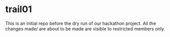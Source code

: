 # trail01
This is an initial repo before the dry run of our hackathon project. All the changes made/ are about to be made are visible to restricted members only.

